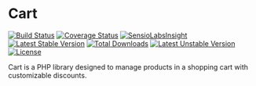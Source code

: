 # Cart

[![Build Status](https://travis-ci.org/fontebasso/cart.svg?branch=master)](https://travis-ci.org/fontebasso/cart)
[![Coverage Status](https://coveralls.io/repos/github/fontebasso/cart/badge.svg?branch=master)](https://coveralls.io/github/fontebasso/cart?branch=master)
[![SensioLabsInsight](https://insight.sensiolabs.com/projects/813d378e-4a1e-4848-88bd-46b45f7c2bc3/mini.png)](https://insight.sensiolabs.com/projects/813d378e-4a1e-4848-88bd-46b45f7c2bc3)
[![Latest Stable Version](https://poser.pugx.org/fontebasso/cart/v/stable)](https://packagist.org/packages/fontebasso/cart)
[![Total Downloads](https://poser.pugx.org/fontebasso/cart/downloads)](https://packagist.org/packages/fontebasso/cart)
[![Latest Unstable Version](https://poser.pugx.org/fontebasso/cart/v/unstable)](https://packagist.org/packages/fontebasso/cart) 
[![License](https://poser.pugx.org/fontebasso/cart/license)](https://packagist.org/packages/fontebasso/cart)

Cart is a PHP library designed to manage products in a shopping cart with customizable discounts.

